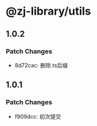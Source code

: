 # @zj-library/utils

## 1.0.2

### Patch Changes

-   8d72cac: 删除.ts后缀

## 1.0.1

### Patch Changes

-   f909dcc: 初次提交
